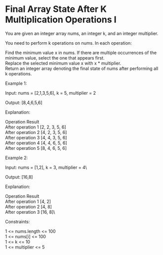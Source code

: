 # Final Array State After K Multiplication Operations I

You are given an integer array nums, an integer k, and an integer multiplier.

You need to perform k operations on nums. In each operation:

Find the minimum value x in nums. If there are multiple occurrences of the minimum value, select the one that appears first.\
Replace the selected minimum value x with x * multiplier.\
Return an integer array denoting the final state of nums after performing all k operations.

Example 1:

Input: nums = [2,1,3,5,6], k = 5, multiplier = 2

Output: [8,4,6,5,6]

Explanation:

Operation	Result\
After operation 1	[2, 2, 3, 5, 6]\
After operation 2	[4, 2, 3, 5, 6]\
After operation 3	[4, 4, 3, 5, 6]\
After operation 4	[4, 4, 6, 5, 6]\
After operation 5	[8, 4, 6, 5, 6]

Example 2:

Input: nums = [1,2], k = 3, multiplier = 4\

Output: [16,8]

Explanation:

Operation	Result\
After operation 1	[4, 2]\
After operation 2	[4, 8]\
After operation 3	[16, 8]\
 
Constraints:

1 <= nums.length <= 100\
1 <= nums[i] <= 100\
1 <= k <= 10\
1 <= multiplier <= 5